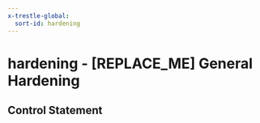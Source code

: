 ```yaml
---
x-trestle-global:
  sort-id: hardening
---
```


# hardening - \[REPLACE_ME\] General Hardening

## Control Statement
